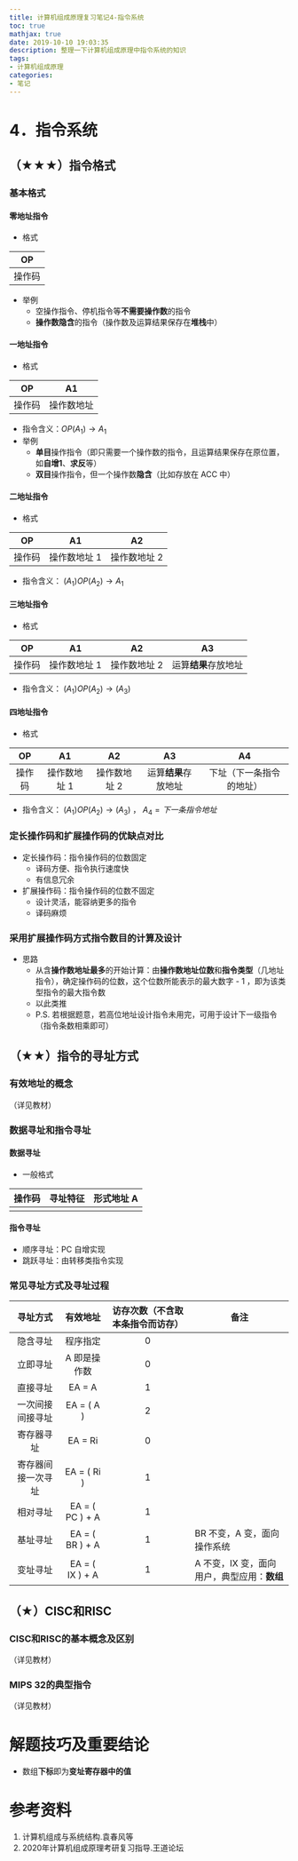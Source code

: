 ```yaml
---
title: 计算机组成原理复习笔记4-指令系统
toc: true
mathjax: true
date: 2019-10-10 19:03:35
description: 整理一下计算机组成原理中指令系统的知识
tags: 
- 计算机组成原理
categories: 
- 笔记
---
```


# 4．指令系统

## （★★★）指令格式

### 基本格式

#### 零地址指令

* 格式

|   OP   |
| :----: |
| 操作码 |

* 举例
  * 空操作指令、停机指令等**不需要操作数**的指令
  * **操作数隐含**的指令（操作数及运算结果保存在**堆栈**中）

#### 一地址指令

* 格式

|   OP   |     A1     |
| :----: | :--------: |
| 操作码 | 操作数地址 |

* 指令含义：$OP(A_1)\rightarrow A_1$
* 举例
  * **单目**操作指令（即只需要一个操作数的指令，且运算结果保存在原位置，如**自增1**、**求反**等）
  * **双目**操作指令，但一个操作数**隐含**（比如存放在 ACC 中）

#### 二地址指令

* 格式

|   OP   |      A1      |      A2      |
| :----: | :----------: | :----------: |
| 操作码 | 操作数地址 1 | 操作数地址 2 |

* 指令含义： $(A_1)OP(A_2)\rightarrow A_1$

#### 三地址指令

* 格式

|   OP   |      A1      |      A2      |          A3          |
| :----: | :----------: | :----------: | :------------------: |
| 操作码 | 操作数地址 1 | 操作数地址 2 | 运算**结果**存放地址 |

* 指令含义： $(A_1)OP(A_2)\rightarrow (A_3)$

#### 四地址指令

* 格式

|   OP   |      A1      |      A2      |          A3          |            A4            |
| :----: | :----------: | :----------: | :------------------: | :----------------------: |
| 操作码 | 操作数地址 1 | 操作数地址 2 | 运算**结果**存放地址 | 下址（下一条指令的地址） |

* 指令含义： $(A_1)OP(A_2)\rightarrow (A_3)$ ， $A_4=下一条指令地址$

### 定长操作码和扩展操作码的优缺点对比

* 定长操作码：指令操作码的位数固定
  * 译码方便、指令执行速度快
  * 有信息冗余
* 扩展操作码：指令操作码的位数不固定
  * 设计灵活，能容纳更多的指令
  * 译码麻烦

### 采用扩展操作码方式指令数目的计算及设计

* 思路
  * 从含**操作数地址最多**的开始计算：由**操作数地址位数**和**指令类型**（几地址指令），确定操作码的位数，这个位数所能表示的最大数字 - 1 ，即为该类型指令的最大指令数
  * 以此类推
  * P.S. 若根据题意，若高位地址设计指令未用完，可用于设计下一级指令（指令条数相乘即可）

## （★★）指令的寻址方式

### 有效地址的概念

（详见教材）

### 数据寻址和指令寻址

#### 数据寻址

* 一般格式

| 操作码 | 寻址特征 | 形式地址 A |
| :----: | :------: | :--------: |
|        |          |            |

#### 指令寻址

* 顺序寻址：PC 自增实现
* 跳跃寻址：由转移类指令实现

### 常见寻址方式及寻址过程

|      寻址方式      |    有效地址     | 访存次数（不含取本条指令而访存） | 备注                                        |
| :----------------: | :-------------: | :------------------------------: | ------------------------------------------- |
|      隐含寻址      |    程序指定     |                0                 |                                             |
|      立即寻址      |  A 即是操作数   |                0                 |                                             |
|      直接寻址      |     EA = A      |                1                 |                                             |
|  一次间接间接寻址  |   EA = ( A )    |                2                 |                                             |
|     寄存器寻址     |     EA = Ri     |                0                 |                                             |
| 寄存器间接一次寻址 |   EA = ( Ri )   |                1                 |                                             |
|      相对寻址      | EA = ( PC ) + A |                1                 |                                             |
|      基址寻址      | EA = ( BR ) + A |                1                 | BR 不变，A 变，面向操作系统                 |
|      变址寻址      | EA = ( IX ) + A |                1                 | A 不变，IX 变，面向用户，典型应用：**数组** |

## （★）CISC和RISC

### CISC和RISC的基本概念及区别

（详见教材）

### MIPS 32的典型指令

（详见教材）

# 解题技巧及重要结论

* 数组**下标**即为**变址寄存器中的值**

# 参考资料

1. 计算机组成与系统结构.袁春风等
2. 2020年计算机组成原理考研复习指导.王道论坛